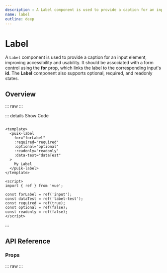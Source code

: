 ```yaml
---
description : A Label component is used to provide a caption for an input element, improving accessibility and usability. It should be associated with a form control using the **for** prop, which links the label to the corresponding input's **id**. The **Label** component also supports optional, required, and readonly states.
name: label
outline: deep
---
```

<script setup>
  import Label from '@vitepress/components/Label.vue';
  import DataAttributes from '@vitepress/utilities/DataAttributes.vue';
  import ComponentOverview from '@vitepress/utilities/ComponentOverview.vue';

  const attributes = [
    {
      prop: 'for',
      default: 'undefined',
      type: 'string',
      required: true,
      description: 'ID of the input element this label is associated with'
    },
    {
      prop: 'optional',
      default: 'undefined',
      type: 'boolean',
      default: false,
      description: 'Marks the field as optional'
    },
    {
      prop: 'required',
      default: 'undefined',
      type: 'boolean',
      default: false,
      description: 'Marks the field as required'
    },
    {
      prop: 'readonly',
      default: false,
      type: 'boolean',
      description: 'Marks the field as readonly'
    },
    {
      prop: 'dataTest',
      default: 'undefined',
      type: 'string',
      description: 'Sets the data-test attribute for testing purposes'
    }
  ];
</script>

# Label

A `Label` component is used to provide a caption for an input element, improving accessibility and usability. It should be associated with a form control using the **for** prop, which links the label to the corresponding input's **id**. The **Label** component also supports optional, required, and readonly states.

## Overview

::: raw
<ComponentOverview>
  <Label />
</ComponentOverview>
:::

::: details Show Code

```vue

<template>
  <puik-label
    for="forLabel"
    :required="required"
    :optional="optional"
    :readonly="readonly"
    :data-test="dataTest"
  >
    My Label
  </puik-label>
</template>

<script>
import { ref } from 'vue';

const forLabel = ref('input');
const dataTest = ref('label-test');
const required = ref(true);
const optional = ref(false);
const readonly = ref(false);
</script>

```

:::

## API Reference

### Props

::: raw
<DataAttributes :attributes="attributes" />
:::
